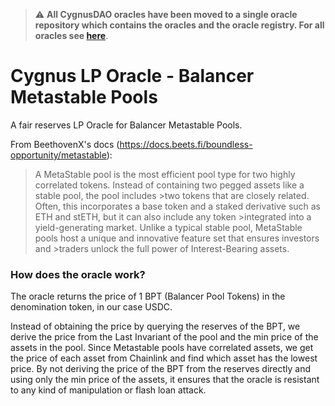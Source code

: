 > :warning: **All CygnusDAO oracles have been moved to a single oracle repository which contains the oracles and the oracle registry. For all oracles see <a href="https://github.com/CygnusDAO/cygnus-oracles">here</a>**.

# Cygnus LP Oracle - Balancer Metastable Pools

A fair reserves LP Oracle for Balancer Metastable Pools.

From BeethovenX's docs (https://docs.beets.fi/boundless-opportunity/metastable):

>A MetaStable pool is the most efficient pool type for two highly correlated tokens. Instead of containing two pegged assets like a stable pool, the pool includes >two tokens that are closely related. Often, this incorporates a base token and a staked derivative such as ETH and stETH, but it can also include any token >integrated into a yield-generating market. Unlike a typical stable pool, MetaStable pools host a unique and innovative feature set that ensures investors and >traders unlock the full power of Interest-Bearing assets.

### How does the oracle work?

The oracle returns the price of 1 BPT (Balancer Pool Tokens) in the denomination token, in our case USDC. 

Instead of obtaining the price by querying the reserves of the BPT, we derive the price from the Last Invariant of the pool and the min price of the assets in the pool. Since Metastable pools have correlated assets, we get the price of each asset from Chainlink and find which asset has the lowest price. By not deriving the price of the BPT from the reserves directly and using only the min price of the assets, it ensures that the oracle is resistant to any kind of manipulation or flash loan attack.
